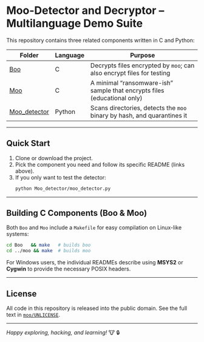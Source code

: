 # Moo-Detector and Decryptor – Multilanguage Demo Suite

This repository contains three related components written in C and Python:

| Folder | Language | Purpose |
| ------ | -------- | ------- |
| [Boo](Boo/README.md) | C | Decrypts files encrypted by `moo`; can also encrypt files for testing |
| [Moo](moo/README.md) | C | A minimal “ransomware-ish” sample that encrypts files (educational only) |
| [Moo_detector](Moo_detector/README.md) | Python | Scans directories, detects the `moo` binary by hash, and quarantines it |

---
## Quick Start
1. Clone or download the project.
2. Pick the component you need and follow its specific README (links above).
3. If you only want to test the detector:
   ```bash
   python Moo_detector/moo_detector.py
   ```

---
## Building C Components (Boo & Moo)
Both `Boo` and `Moo` include a `Makefile` for easy compilation on Linux-like systems:
```bash
cd Boo   && make   # builds boo
cd ../moo && make  # builds moo
```
For Windows users, the individual READMEs describe using **MSYS2** or **Cygwin** to provide the necessary POSIX headers.

---
## License
All code in this repository is released into the public domain. See the full text in [`moo/UNLICENSE`](moo/UNLICENSE).

---
*Happy exploring, hacking, and learning!* :cow: :lock: